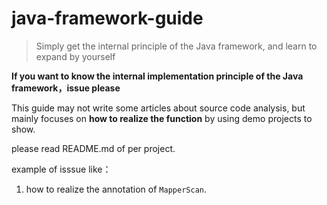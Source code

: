 # java-framework-guide

> Simply get the internal principle of the Java framework, and learn to expand by yourself

**If you want to know the internal implementation principle of the Java framework，issue please**

This guide may not write some articles about source code analysis, but mainly focuses on **how to realize the function** by using demo projects to show.

please read README.md of per project.


example of isssue like：

1. how to realize the annotation of `MapperScan`.
